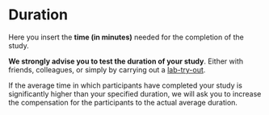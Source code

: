 
# Duration

Here you insert the **time (in minutes)** needed for the completion of the study.

**We strongly advise you to test the duration of your study**. Either with friends, colleagues, or simply by carrying out a [lab-try-out](lab-try-out). 

If the average time in which participants have completed your study is significantly higher than your specified duration, we will ask you to increase the compensation for the participants to the actual average duration.

